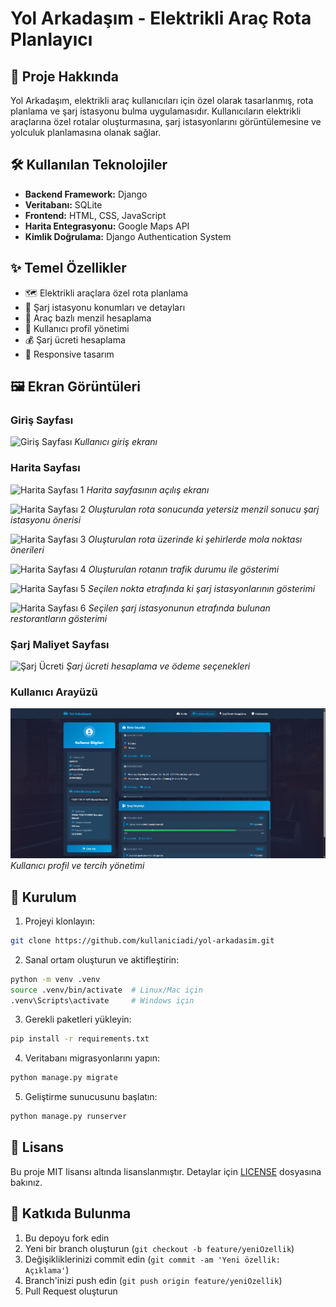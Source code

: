 # Yol Arkadaşım - Elektrikli Araç Rota Planlayıcı

## 📱 Proje Hakkında
Yol Arkadaşım, elektrikli araç kullanıcıları için özel olarak tasarlanmış, rota planlama ve şarj istasyonu bulma uygulamasıdır. Kullanıcıların elektrikli araçlarına özel rotalar oluşturmasına, şarj istasyonlarını görüntülemesine ve yolculuk planlamasına olanak sağlar.

## 🛠️ Kullanılan Teknolojiler
- **Backend Framework:** Django
- **Veritabanı:** SQLite
- **Frontend:** HTML, CSS, JavaScript
- **Harita Entegrasyonu:** Google Maps API
- **Kimlik Doğrulama:** Django Authentication System

## ✨ Temel Özellikler
- 🗺️ Elektrikli araçlara özel rota planlama
- 🔌 Şarj istasyonu konumları ve detayları
- 🚗 Araç bazlı menzil hesaplama
- 👤 Kullanıcı profil yönetimi
- 💰 Şarj ücreti hesaplama
- 📱 Responsive tasarım

## 🖼️ Ekran Görüntüleri

### Giriş Sayfası
![Giriş Sayfası](screens/GrisSayfası.png)
*Kullanıcı giriş ekranı*

### Harita Sayfası
![Harita Sayfası 1](screens/HaritaSayfası_1.png)
*Harita sayfasının açılış ekranı*

![Harita Sayfası 2](screens/HaritaSayfası_2.png)
*Oluşturulan rota sonucunda yetersiz menzil sonucu şarj istasyonu önerisi*

![Harita Sayfası 3](screens/HaritaSayfası_3.png)
*Oluşturulan rota üzerinde ki şehirlerde mola noktası önerileri*

![Harita Sayfası 4](screens/HaritaSayfası_4.png)
*Oluşturulan rotanın trafik durumu ile gösterimi*

![Harita Sayfası 5](screens/HaritaSayfası_5.png)
*Seçilen nokta etrafında ki şarj istasyonlarının gösterimi*

![Harita Sayfası 6](screens/HaritaSayfası_6.png)
*Seçilen şarj istasyonunun etrafında bulunan restorantların gösterimi*

### Şarj Maliyet Sayfası

![Şarj Ücreti](screens/SarjUcretiSayfası.png)
*Şarj ücreti hesaplama ve ödeme seçenekleri*


### Kullanıcı Arayüzü
![Kullanıcı Bilgileri](screens/KullanıcıBilgileriSayfası.png)
*Kullanıcı profil ve tercih yönetimi*



## 🚀 Kurulum

1. Projeyi klonlayın:
```bash
git clone https://github.com/kullaniciadi/yol-arkadasim.git
```

2. Sanal ortam oluşturun ve aktifleştirin:
```bash
python -m venv .venv
source .venv/bin/activate  # Linux/Mac için
.venv\Scripts\activate     # Windows için
```

3. Gerekli paketleri yükleyin:
```bash
pip install -r requirements.txt
```

4. Veritabanı migrasyonlarını yapın:
```bash
python manage.py migrate
```

5. Geliştirme sunucusunu başlatın:
```bash
python manage.py runserver
```

## 📝 Lisans
Bu proje MIT lisansı altında lisanslanmıştır. Detaylar için [LICENSE](LICENSE) dosyasına bakınız.

## 👥 Katkıda Bulunma
1. Bu depoyu fork edin
2. Yeni bir branch oluşturun (`git checkout -b feature/yeniOzellik`)
3. Değişikliklerinizi commit edin (`git commit -am 'Yeni özellik: Açıklama'`)
4. Branch'inizi push edin (`git push origin feature/yeniOzellik`)
5. Pull Request oluşturun
